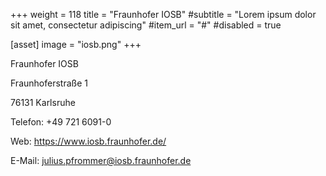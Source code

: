+++
weight = 118
title = "Fraunhofer IOSB"
#subtitle = "Lorem ipsum dolor sit amet, consectetur adipiscing"
#item_url = "#"
#disabled = true

[asset]
  image = "iosb.png"
+++

Fraunhofer IOSB

Fraunhoferstraße 1

76131 Karlsruhe

Telefon: +49 721 6091-0

Web: https://www.iosb.fraunhofer.de/

E-Mail: julius.pfrommer@iosb.fraunhofer.de

